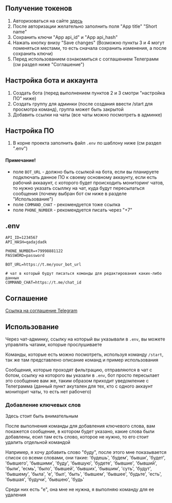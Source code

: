 ## Получение токенов
1. Авторизоваться на сайте [здесь](https://my.telegram.org/apps)
2. После авторизации желательно заполнить поля "App title" "Short name"
3. Сохранить ключи "App api_id" и "App api_hash"
4. Нажать кнопку внизу "Save changes" (Возможно пункты 3 и 4 могут поменяться местами, то есть сначала сохранить изменения, а после сохранить ключи)
5. Перед использованием ознакомиться с соглашением Телеграмм (см раздел ниже "Соглашение")


## Настройка бота и аккаунта
1. Создать бота (перед выполнением пунктов 2 и 3 смотри "настройка ПО" ниже)
2. Создать группу для админки (после создания ввести /start для просмотра команд), группа может быть закрытой
3. Добавить ссылки на чаты (все чаты можно посмотреть в админке)

## Настройка ПО
1. В корне проекта заполнить файл `.env` по шаблону ниже (см раздел ".env")

#### Примечание!
* поле `BOT_URL` - должно быть ссылкой на бота, если вы планируете подключать данное ПО к своему основному аккаунту, если есть рабочий аккааунт, с которого будет происходить мониторинг чатов, то нужно указать ссыллку на чат, куда будут пересылаться сообщения (почему выбран бот см ниже в разделе "Использование")
* поле `COMMAND_CHAT` - рекомендуется тоже ссылка
* поле `PHONE_NUMBER` - рекомендуется писать через "+7"

## .env

```dotenv
API_ID=1234567
API_HASH=qadajdadk

PHONE_NUMBER=+79998881122
PASSWORD=password

BOT_URL=https://t.me/your_bot_url

# чат в который будут писаться команды для редактирования каких-либо данных
COMMAND_CHAT=https://t.me/chat_id
```

## Соглашение
[Ссылка на соглашение Telegram](https://core.telegram.org/api/terms) 

## Использование
Через чат-админку, ссылку на который вы указывали в `.env`, вы можете управлять чатами, которые прослушиваете

Команды, которые есть можно посмотреть, используя команду `/start`, так же там представлено описание команд и пример использования

Сообщения, которые проходят фильтрацию, отправляются в чат с ботом, ссылку на которого вы указали в `.env`, бот просто пересылает это сообщение вам же, таким образом приходит уведомление с Телеграмма (данный пункт акутален для тех, кто с одного аккаунт мониторит чаты, то есть нет рабочего)

### Добавление ключевых слов
Здесь стоит быть внимательным

После выполнения команды для добавления ключевого слова, вам покажется сообщение, в котором будет указано, какие слова были добавлены, есил там есть слово, которое не нужно, то его стоит удалить отдельной командой

Например, я хочу добавить слово "буду", после этого мне показывается список со всеми словами, они такие: 'будешь', 'будем', 'бывши', 'будет', 'бывшего', 'бывшими', 'буду', 'бывшую', 'будете', 'бывшие', 'бывший', 'были', 'есмь', 'было', 'бывшей', 'бывших', 'бывшим', 'суть', 'будут', 'бывшему', 'была', 'е', 'был', 'быть', 'бывшем', 'бывшее', 'будьте', 'есть', 'бывшая', 'будучи', 'бывшею', 'будь'

Среди них есть "е", она мне не нужна, я выполняю команду для ее удаления

